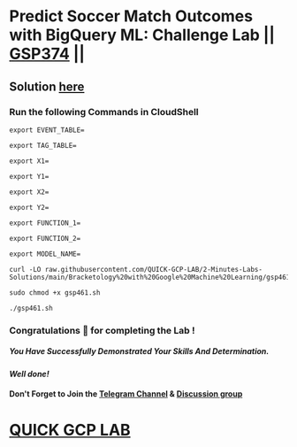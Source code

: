 # Predict Soccer Match Outcomes with BigQuery ML: Challenge Lab || [GSP374](https://www.cloudskillsboost.google/focuses/37320?parent=catalog) ||

## Solution [here]()

### Run the following Commands in CloudShell

```
export EVENT_TABLE=

export TAG_TABLE=

export X1=

export Y1=

export X2=

export Y2=

export FUNCTION_1=

export FUNCTION_2=

export MODEL_NAME=
```
```
curl -LO raw.githubusercontent.com/QUICK-GCP-LAB/2-Minutes-Labs-Solutions/main/Bracketology%20with%20Google%20Machine%20Learning/gsp461.sh

sudo chmod +x gsp461.sh

./gsp461.sh
```

### Congratulations 🎉 for completing the Lab !

##### *You Have Successfully Demonstrated Your Skills And Determination.*

#### *Well done!*

#### Don't Forget to Join the [Telegram Channel](https://t.me/QuickGcpLab) & [Discussion group](https://t.me/QuickGcpLabChats)

# [QUICK GCP LAB](https://www.youtube.com/@quickgcplab)
